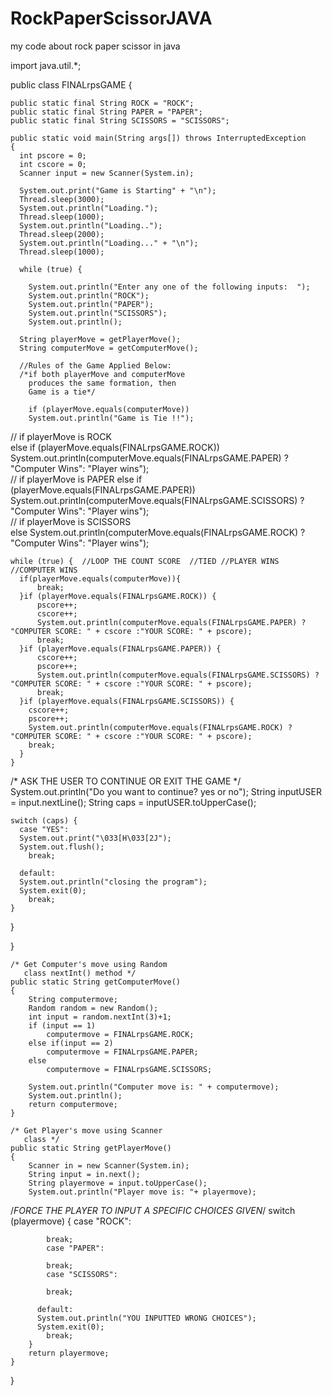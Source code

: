 # RockPaperScissorJAVA
my code about rock paper scissor in java


import java.util.*;

public class FINALrpsGAME 
{   
    
    public static final String ROCK = "ROCK";
    public static final String PAPER = "PAPER";
    public static final String SCISSORS = "SCISSORS";

    public static void main(String args[]) throws InterruptedException 
    {
      int pscore = 0;
      int cscore = 0;
      Scanner input = new Scanner(System.in);

      System.out.print("Game is Starting" + "\n");
      Thread.sleep(3000);
      System.out.println("Loading.");
      Thread.sleep(1000);
      System.out.println("Loading..");
      Thread.sleep(2000);
      System.out.println("Loading..." + "\n");
      Thread.sleep(1000);
      
      while (true) {
        
        System.out.println("Enter any one of the following inputs:  ");
        System.out.println("ROCK");
        System.out.println("PAPER");
        System.out.println("SCISSORS");
        System.out.println();
          
      String playerMove = getPlayerMove();
      String computerMove = getComputerMove(); 

      //Rules of the Game Applied Below:
      /*if both playerMove and computerMove
        produces the same formation, then 
        Game is a tie*/

        if (playerMove.equals(computerMove))
        System.out.println("Game is Tie !!");
  // if playerMove is ROCK         
  else if (playerMove.equals(FINALrpsGAME.ROCK))
    System.out.println(computerMove.equals(FINALrpsGAME.PAPER) ? "Computer Wins": "Player wins");   
  // if playerMove is PAPER
  else if (playerMove.equals(FINALrpsGAME.PAPER))
    System.out.println(computerMove.equals(FINALrpsGAME.SCISSORS) ? "Computer Wins": "Player wins");   
  // if playerMove is SCISSORS    
  else
    System.out.println(computerMove.equals(FINALrpsGAME.ROCK) ? "Computer Wins": "Player wins");   


    while (true) {  //LOOP THE COUNT SCORE  //TIED //PLAYER WINS //COMPUTER WINS
      if(playerMove.equals(computerMove)){
          break;
      }if (playerMove.equals(FINALrpsGAME.ROCK)) {
          pscore++;
          cscore++;
          System.out.println(computerMove.equals(FINALrpsGAME.PAPER) ? "COMPUTER SCORE: " + cscore :"YOUR SCORE: " + pscore); 
          break;
      }if (playerMove.equals(FINALrpsGAME.PAPER)) {
          cscore++;
          pscore++;
          System.out.println(computerMove.equals(FINALrpsGAME.SCISSORS) ? "COMPUTER SCORE: " + cscore :"YOUR SCORE: " + pscore); 
          break;
      }if (playerMove.equals(FINALrpsGAME.SCISSORS)) {
        cscore++;
        pscore++;
        System.out.println(computerMove.equals(FINALrpsGAME.ROCK) ? "COMPUTER SCORE: " + cscore :"YOUR SCORE: " + pscore); 
        break;
      }
    }

/* ASK THE USER TO CONTINUE OR EXIT THE GAME */
    System.out.println("Do you want to continue? yes or no"); 
    String inputUSER = input.nextLine();
    String caps = inputUSER.toUpperCase();

    switch (caps) {
      case "YES":
      System.out.print("\033[H\033[2J");  
      System.out.flush();  
        break;
    
      default:
      System.out.println("closing the program");
      System.exit(0);
        break;
    }
  }

}

    
    /* Get Computer's move using Random 
       class nextInt() method */   
    public static String getComputerMove()
    {
        String computermove;
        Random random = new Random();
        int input = random.nextInt(3)+1;
        if (input == 1)
            computermove = FINALrpsGAME.ROCK;
        else if(input == 2)
            computermove = FINALrpsGAME.PAPER;
        else
            computermove = FINALrpsGAME.SCISSORS;
            
        System.out.println("Computer move is: " + computermove);
        System.out.println();
        return computermove;    
    }
    
    /* Get Player's move using Scanner
       class */
    public static String getPlayerMove()
    {
        Scanner in = new Scanner(System.in);
        String input = in.next();
        String playermove = input.toUpperCase();
        System.out.println("Player move is: "+ playermove);

/*FORCE THE PLAYER TO INPUT A SPECIFIC CHOICES GIVEN*/
        switch (playermove) {
          case "ROCK":

            break;
            case "PAPER":

            break;
            case "SCISSORS":
            
            break;
            
          default:
          System.out.println("YOU INPUTTED WRONG CHOICES");
          System.exit(0);
            break;
        }
        return playermove;
    }    

    
}
